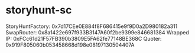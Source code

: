 # storyhunt-sc

StoryHuntFactory: 0x7d17CEe0E884f8F686415e9f9D0a2D980182a311
SwapRouter: 0x8a1422e697f933B3147A60f2be9399e846681384
Wrapped IP: 0xFCc61d21F57FB390b3809E5FA62fe77148BE368C
Quoter: 0x919F805060b053458668d198e08197130504407A

